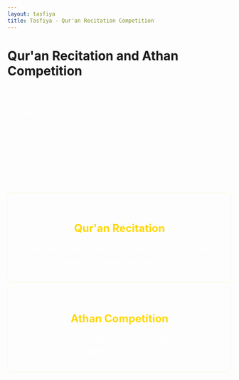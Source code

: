 ```yaml
---
layout: tasfiya
title: Tasfiya - Qur'an Recitation Competition
---
```


<div class="islamic-decoration">
    <h1> Qur'an Recitation and Athan Competition</h1>
</div>

<p class="lead mb-5">
    SIO Abul Fazal presents the first edition of Tasfiya competition, which brings together all those with beautiful and touching voices in the Qur'an Recitation and the Athan from all over the place, in Delhi, which aims to honor the most beautiful voices in Qur'an Recitation and Athan raising.
</p>

<div class="row justify-content-center mt-5">
    <div class="col-md-4 mb-4">
        <div class="feature-card">
            <i class="fas fa-book-quran fa-3x mb-3" style="color: #ffd700;"></i>
            <h3>Qur'an Recitation</h3>
            <p>Showcase your talent in reciting the Holy Qur'an with proper Tajweed and beautiful voice</p>
        </div>
    </div>
    <div class="col-md-4 mb-4">
        <div class="feature-card">
            <i class="fas fa-mosque fa-3x mb-3" style="color: #ffd700;"></i>
            <h3>Athan Competition</h3>
            <p>Present the call to prayer with your melodious voice and perfect pronunciation</p>
        </div>
    </div>
</div>

<style>
.lead {
    font-size: 1.25rem;
    font-weight: 300;
    line-height: 1.8;
    text-align: left;
    color: rgba(255, 255, 255, 0.9);
}

.feature-card {
    background: rgba(255, 255, 255, 0.02);
    border-radius: 8px;
    padding: 2rem;
    transition: background 0.3s ease;
    border: 1px solid rgba(255, 215, 0, 0.1);
}

.feature-card:hover {
    background: rgba(255, 215, 0, 0.05);
}

.feature-card h3 {
    color: #ffd700;
    font-size: 1.5rem;
    margin-bottom: 1rem;
    text-align: center;
}

.feature-card p {
    color: rgba(255, 255, 255, 0.9);
    margin-bottom: 0;
    text-align: center;
    line-height: 1.6;
    font-size: 1.1rem;
}
</style>

<!-- Add more sections as needed --> 